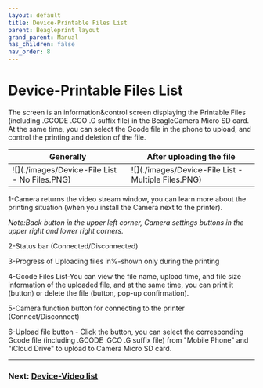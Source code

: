 ```yaml
---
layout: default
title: Device-Printable Files List
parent: Beagleprint layout
grand_parent: Manual
has_children: false
nav_order: 8
---
```


# Device-Printable Files List

The screen is an information&control screen displaying the Printable Files (including .GCODE .GCO .G suffix file) in the BeagleCamera Micro SD card. At the same time, you can select the Gcode file in the phone to upload, and control the printing and deletion of the file.

|Generally|After uploading the file|
|-|-|
|![](./images/Device-File List - No Files.PNG)|![](./images/Device-File List - Multiple Files.PNG)|

1-Camera returns the video stream window, you can learn more about the printing situation (when you install the Camera next to the printer).

_Note:Back button in the upper left corner, Camera settings buttons in the upper right and lower right corners._

2-Status bar (Connected/Disconnected)

3-Progress of Uploading files in%-shown only during the printing

4-Gcode Files List-You can view the file name, upload time, and file size information of the uploaded file, and at the same time, you can print it (button) or delete the file (button, pop-up confirmation).

5-Camera function button for connecting to the printer (Connect/Disconnect)

6-Upload file button - Click the button, you can select the corresponding Gcode file (including .GCODE .GCO .G suffix file) from "Mobile Phone" and "iCloud Drive" to upload to Camera Micro SD card.


---
### Next: [Device-Video list](./Beagleprint_Device_Video_list.md)
